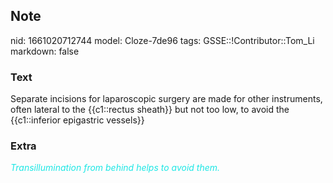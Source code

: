 ## Note
nid: 1661020712744
model: Cloze-7de96
tags: GSSE::!Contributor::Tom_Li
markdown: false

### Text
<div>
  Separate incisions for laparoscopic surgery are made for other
  instruments, often lateral to the {{c1::rectus sheath}} but not
  too low, to avoid the {{c1::inferior epigastric vessels}}
</div>

### Extra
<i><font color="#1DE7E5">Transillumination from behind helps to
avoid them.</font></i>
